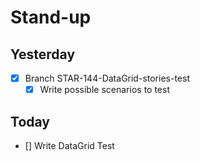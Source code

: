 # Stand-up

## Yesterday

- [x] Branch STAR-144-DataGrid-stories-test
  - [x] Write possible scenarios to test

## Today

- [] Write DataGrid Test
